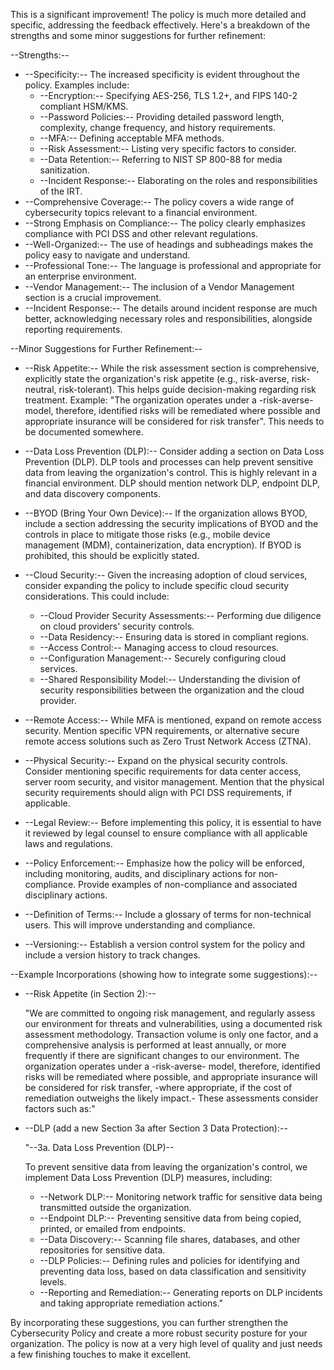 This is a significant improvement! The policy is much more detailed and specific, addressing the feedback effectively. Here's a breakdown of the strengths and some minor suggestions for further refinement:

--Strengths:--

-   --Specificity:--  The increased specificity is evident throughout the policy.  Examples include:
    -   --Encryption:--  Specifying AES-256, TLS 1.2+, and FIPS 140-2 compliant HSM/KMS.
    -   --Password Policies:--  Providing detailed password length, complexity, change frequency, and history requirements.
    -   --MFA:-- Defining acceptable MFA methods.
    -   --Risk Assessment:--  Listing very specific factors to consider.
    -   --Data Retention:-- Referring to NIST SP 800-88 for media sanitization.
    -   --Incident Response:--  Elaborating on the roles and responsibilities of the IRT.
-   --Comprehensive Coverage:--  The policy covers a wide range of cybersecurity topics relevant to a financial environment.
-   --Strong Emphasis on Compliance:--  The policy clearly emphasizes compliance with PCI DSS and other relevant regulations.
-   --Well-Organized:--  The use of headings and subheadings makes the policy easy to navigate and understand.
-   --Professional Tone:--  The language is professional and appropriate for an enterprise environment.
-   --Vendor Management:-- The inclusion of a Vendor Management section is a crucial improvement.
-   --Incident Response:-- The details around incident response are much better, acknowledging necessary roles and responsibilities, alongside reporting requirements.

--Minor Suggestions for Further Refinement:--

-   --Risk Appetite:-- While the risk assessment section is comprehensive, explicitly state the organization's risk appetite (e.g., risk-averse, risk-neutral, risk-tolerant).  This helps guide decision-making regarding risk treatment. Example: "The organization operates under a -risk-averse- model, therefore, identified risks will be remediated where possible and appropriate insurance will be considered for risk transfer". This needs to be documented somewhere.

-   --Data Loss Prevention (DLP):-- Consider adding a section on Data Loss Prevention (DLP). DLP tools and processes can help prevent sensitive data from leaving the organization's control. This is highly relevant in a financial environment.  DLP should mention network DLP, endpoint DLP, and data discovery components.

-   --BYOD (Bring Your Own Device):--  If the organization allows BYOD, include a section addressing the security implications of BYOD and the controls in place to mitigate those risks (e.g., mobile device management (MDM), containerization, data encryption). If BYOD is prohibited, this should be explicitly stated.

-   --Cloud Security:-- Given the increasing adoption of cloud services, consider expanding the policy to include specific cloud security considerations. This could include:
    -   --Cloud Provider Security Assessments:--  Performing due diligence on cloud providers' security controls.
    -   --Data Residency:--  Ensuring data is stored in compliant regions.
    -   --Access Control:-- Managing access to cloud resources.
    -   --Configuration Management:--  Securely configuring cloud services.
    -   --Shared Responsibility Model:-- Understanding the division of security responsibilities between the organization and the cloud provider.

-   --Remote Access:-- While MFA is mentioned, expand on remote access security. Mention specific VPN requirements, or alternative secure remote access solutions such as Zero Trust Network Access (ZTNA).

-   --Physical Security:--  Expand on the physical security controls. Consider mentioning specific requirements for data center access, server room security, and visitor management. Mention that the physical security requirements should align with PCI DSS requirements, if applicable.

-   --Legal Review:--  Before implementing this policy, it is essential to have it reviewed by legal counsel to ensure compliance with all applicable laws and regulations.

-   --Policy Enforcement:--  Emphasize how the policy will be enforced, including monitoring, audits, and disciplinary actions for non-compliance. Provide examples of non-compliance and associated disciplinary actions.

-   --Definition of Terms:-- Include a glossary of terms for non-technical users. This will improve understanding and compliance.

-   --Versioning:-- Establish a version control system for the policy and include a version history to track changes.

--Example Incorporations (showing how to integrate some suggestions):--

-   --Risk Appetite (in Section 2):--

    "We are committed to ongoing risk management, and regularly assess our environment for threats and vulnerabilities, using a documented risk assessment methodology. Transaction volume is only one factor, and a comprehensive analysis is performed at least annually, or more frequently if there are significant changes to our environment.  The organization operates under a -risk-averse- model, therefore, identified risks will be remediated where possible, and appropriate insurance will be considered for risk transfer, -where appropriate, if the cost of remediation outweighs the likely impact.- These assessments consider factors such as:"

-   --DLP (add a new Section 3a after Section 3 Data Protection):--

    "--3a. Data Loss Prevention (DLP)--

    To prevent sensitive data from leaving the organization's control, we implement Data Loss Prevention (DLP) measures, including:

    -   --Network DLP:-- Monitoring network traffic for sensitive data being transmitted outside the organization.
    -   --Endpoint DLP:-- Preventing sensitive data from being copied, printed, or emailed from endpoints.
    -   --Data Discovery:-- Scanning file shares, databases, and other repositories for sensitive data.
    -   --DLP Policies:-- Defining rules and policies for identifying and preventing data loss, based on data classification and sensitivity levels.
    -   --Reporting and Remediation:-- Generating reports on DLP incidents and taking appropriate remediation actions."

By incorporating these suggestions, you can further strengthen the Cybersecurity Policy and create a more robust security posture for your organization. The policy is now at a very high level of quality and just needs a few finishing touches to make it excellent.
